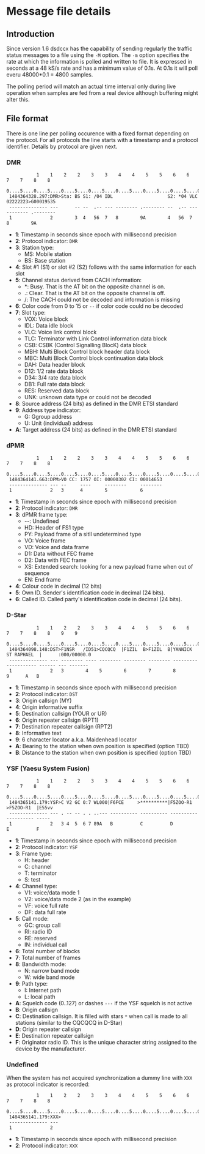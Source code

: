 <h1>Message file details</h1>

<h2>Introduction</h2>

Since version 1.6 dsdccx has the capability of sending regularly the traffic status messages to a file using the `-M` option. The `-m` option specifies the rate at which the information is polled and written to file. It is expressed in seconds at a 48 kS/s rate and has a minimum value of 0.1s. At 0.1s it will poll everu 48000*0.1 = 4800 samples.

The polling period will match an actual time interval only during live operation when samples are fed from a real device although buffering might alter this. 

<h2>File format</h2>

There is one line per polling occurence with a fixed format depending on the protocol. For all protocols the line starts with a timestamp and a protocol identifier. Details by protocol are given next.

<h3>DMR</h3>

```
           1    1    2    2    3    3    4    4    5    5    6    6    7    7    8    8
 0....5....0....5....0....5....0....5....0....5....0....5....0....5....0....5....0....5....
 1484364328.297:DMR>Sta: BS S1: /04 IDL                    S2: *04 VLC 02222223>G00019535
 -------------- ---      -- --  .-- --- -------- .-------- --  .-- --- -------- .--------   
 1              2        3  4   56  7   8        9A        4   56  7   8        9A 

```
  - **1**: Timestamp in seconds since epoch with millisecond precision
  - **2**: Protocol indicator: `DMR` 
  - **3**: Station type:
    - MS: Mobile station
    - BS: Base station
  - **4**: Slot #1 (S1) or slot #2 (S2) follows with the same information for each slot
  - **5**: Channel status derived from CACH information:
    - *: Busy. That is the AT bit on the opposite channel is on.
    - .: Clear. That is the AT bit on the opposite channel is off.
    - /: The CACH could not be decoded and information is missing
  - **6**: Color code from 0 to 15 or `--` if color code could no be decoded
  - **7**: Slot type:
    - VOX: Voice block
    - IDL: Data idle block
    - VLC: Voice link control block
    - TLC: Terminator with Link Control information data block
    - CSB: CSBK (Control Signalling BlocK) data block
    - MBH: Multi Block Control block header data block
    - MBC: Multi Block Control block continuation data block
    - DAH: Data header block
    - D12: 1/2 rate data block
    - D34: 3/4 rate data block
    - DB1: Full rate data block
    - RES: Reserved data block
    - UNK: unknown data type or could not be decoded
  - **8**: Source address (24 bits) as defined in the DMR ETSI standard
  - **9**: Address type indicator:
    - G: Ggroup address
    - U: Unit (individual) address  
  - **A**: Target address (24 bits) as defined in the DMR ETSI standard  
  
<h3>dPMR</h3>

```
           1    1    2    2    3    3    4    4    5    5    6    6    7    7    8    8
 0....5....0....5....0....5....0....5....0....5....0....5....0....5....0....5....0....5....
 1484364141.663:DPM>VO CC: 1757 OI: 00000302 CI: 00014653
 -------------- --- --     ----     --------     --------   
 1              2   3      4        5            6

```
  - **1**: Timestamp in seconds since epoch with millisecond precision
  - **2**: Protocol indicator: `DMR` 
  - **3**: dPMR frame type:
    - --: Undefined
    - HD: Header of FS1 type
    - PY: Payload frame of a sitll undetermined type
    - VO: Voice frame
    - VD: Voice and data frame
    - D1: Data without FEC frame
    - D2: Data with FEC frame
    - XS: Extended search: looking for a new payload frame when out of sequence
    - EN: End frame
  - **4**: Colour code in decimal (12 bits)
  - **5**: Own ID. Sender's identification code in decimal (24 bits).
  - **6**: Called ID. Called party's identification code in decimal (24 bits).

<h3>D-Star</h3>

```
           1    1    2    2    3    3    4    4    5    5    6    6    7    7    8    8    9    9
 0....5....0....5....0....5....0....5....0....5....0....5....0....5....0....5....0....5....0....5....
 1484364098.148:DST>F1NSR   /ID51>CQCQCQ  |F1ZIL  B>F1ZIL  B|YANNICK ST RAPHAEL  |      :000/00000.0
 -------------- --- -------- ---- -------- -------- -------- -------------------- ------ --- -------   
 1              2   3        4    5        6        7        8                    9      A   B

```
  - **1**: Timestamp in seconds since epoch with millisecond precision
  - **2**: Protocol indicator: `DST` 
  - **3**: Origin callsign (MY)
  - **4**: Origin informative suffix
  - **5**: Destination callsign (YOUR or UR)
  - **6**: Origin repeater callsign (RPT1)
  - **7**: Destination repeater callsign (RPT2)
  - **8**: Informative text
  - **9**: 6 character locator a.k.a. Maidenhead locator
  - **A**: Bearing to the station when own position is specified (option TBD)
  - **B**: Distance to the station when own position is specified (option TBD)
  
<h3>YSF (Yaesu System Fusion)</h3>

```
           1    1    2    2    3    3    4    4    5    5    6    6    7    7    8    8    
 0....5....0....5....0....5....0....5....0....5....0....5....0....5....0....5....0....5....
 1484365141.179:YSF>C V2 GC 0:7 WL000|F6FCE     >**********|F5ZOO-R1  >F5ZOO-R1  |E55vv
 -------------- --- . -- -- . . ..--- ---------- ---------- ---------- ---------- -----   
 1              2   3 4  5  6 7 89A   B          C          D          E          F 

```
  - **1**: Timestamp in seconds since epoch with millisecond precision
  - **2**: Protocol indicator: `YSF` 
  - **3**: Frame type:
    - H: header
    - C: channel
    - T: terminator
    - S: test
  - **4**: Channel type:
    - V1: voice/data mode 1
    - V2: voice/data mode 2 (as in the example)
    - VF: voice full rate
    - DF: data full rate
  - **5**: Call mode:
    - GC: group call
    - RI: radio ID
    - RE: reserved
    - IN: individual call
  - **6**: Total number of blocks
  - **7**: Total number of frames
  - **8**: Bandwidth mode:
    - N: narrow band mode
    - W: wide band mode
  - **9**: Path type:
    - I: Internet path
    - L: local path
  - **A**: Squelch code (0..127) or dashes `---` if the YSF squelch is not active 
  - **B**: Origin callsign
  - **C**: Destination callsign. It is filled with stars `*` when call is made to all stations (similar to the CQCQCQ in D-Star)
  - **D**: Origin repeater callsign
  - **E**: Destination repeater callsign
  - **F**: Originator radio ID. This is the unique character string assigned to the device by the manufacturer.
  
<h3>Undefined</h3>

When the system has not acquired synchronization a dummy line with `XXX` as protocol indicator is recorded:

```
           1    1    2    2    3    3    4    4    5    5    6    6    7    7    8    8    
 0....5....0....5....0....5....0....5....0....5....0....5....0....5....0....5....0....5....
 1484365141.179:XXX>
 -------------- ---    
 1              2    

```
  - **1**: Timestamp in seconds since epoch with millisecond precision
  - **2**: Protocol indicator: `XXX` 
